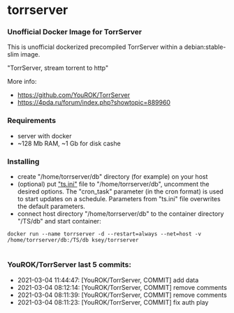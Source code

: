 # torrserver
### Unofficial Docker Image for TorrServer

This is unofficial dockerized precompiled TorrServer within a debian:stable-slim image.

"TorrServer, stream torrent to http"

More info:
- https://github.com/YouROK/TorrServer
- https://4pda.ru/forum/index.php?showtopic=889960

### Requirements

* server with docker
* ~128 Mb RAM, ~1 Gb for disk cashe 

### Installing

- сreate "/home/torrserver/db" directory (for example) on your host
- (optional) put ["ts.ini"](https://raw.githubusercontent.com/MrKsey/torrserver/master/ts.ini) file to "/home/torrserver/db", uncomment the desired options. The "cron_task" parameter (in the cron format) is used to start updates on a schedule. Parameters from "ts.ini" file overwrites the default parameters.
- connect host directory "/home/torrserver/db" to the container directory "/TS/db" and start container:
```
docker run --name torrserver -d --restart=always --net=host -v /home/torrserver/db:/TS/db ksey/torrserver
```
















# #
### YouROK/TorrServer last 5 commits:
* 2021-03-04 11:44:47: [YouROK/TorrServer, COMMIT] add data
* 2021-03-04 08:12:14: [YouROK/TorrServer, COMMIT] remove comments
* 2021-03-04 08:11:39: [YouROK/TorrServer, COMMIT] remove comments
* 2021-03-04 08:11:23: [YouROK/TorrServer, COMMIT] fix auth play
